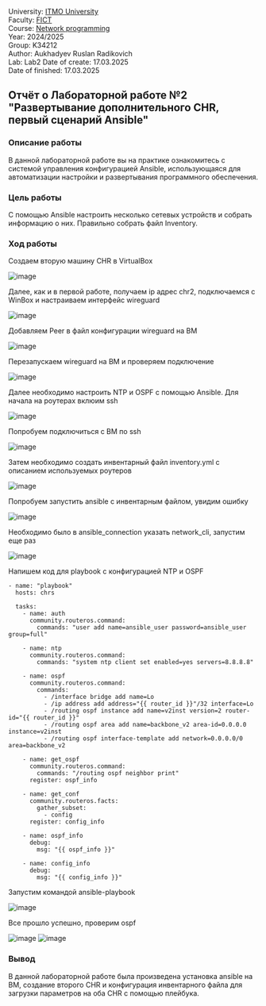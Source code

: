University: [ITMO University](https://itmo.ru/ru/)  
Faculty: [FICT](https://fict.itmo.ru)  
Course: [Network programming](https://github.com/itmo-ict-faculty/network-programming)  
Year: 2024/2025  
Group: K34212  
Author: Aukhadyev Ruslan Radikovich  
Lab: Lab2
Date of create: 17.03.2025  
Date of finished: 17.03.2025

## Отчёт о Лабораторной работе №2 <br>"Развертывание дополнительного CHR, первый сценарий Ansible"

### Описание работы

В данной лабораторной работе вы на практике ознакомитесь с системой управления конфигурацией Ansible, использующаяся для автоматизации настройки и развертывания программного обеспечения.


### Цель работы

С помощью Ansible настроить несколько сетевых устройств и собрать информацию о них. Правильно собрать файл Inventory.


### Ход работы

Создаем вторую машину CHR в VirtualBox

![image](https://github.com/user-attachments/assets/4a178114-d55b-4ea7-8b1b-9efb42a2e72a)

Далее, как и в первой работе, получаем ip адрес chr2, подключаемся с WinBox и настраиваем интерфейс wireguard

![image](https://github.com/user-attachments/assets/d7053f14-d635-4c68-bed2-ea58df7e8d4d)

Добавляем Peer в файл конфигурации wireguard на ВМ

![image](https://github.com/user-attachments/assets/b4ff1f1d-0d3e-43e5-a019-bbf8ff74418a)

Перезапускаем wireguard на ВМ и проверяем подключение

![image](https://github.com/user-attachments/assets/04fce249-a5f0-41b7-be7f-47fe849b817f)

Далее необходимо настроить NTP и OSPF с помощью Ansible. Для начала на роутерах вклюим ssh

![image](https://github.com/user-attachments/assets/a8e040a9-9aaf-43a3-a125-fc7d1f6424e5)

Попробуем подключиться с ВМ по ssh

![image](https://github.com/user-attachments/assets/1de5f0e6-22c8-4183-966c-97da994a70c7)

Затем необходимо создать инвентарный файл inventory.yml с описанием используемых роутеров

![image](https://github.com/user-attachments/assets/f504da77-478a-49f5-beaf-45b8a0d3dd88)

Попробуем запустить ansible с инвентарным файлом, увидим ошибку

![image](https://github.com/user-attachments/assets/b0871bc1-e4b0-4625-b958-cda088b193dc)

Необходимо было в ansible_connection указать network_cli, запустим еще раз

![image](https://github.com/user-attachments/assets/3e64f837-e086-430b-8598-8142ac6fd6dc)

Напишем код для playbook с конфигурацией NTP и OSPF

```
- name: "playbook"
  hosts: chrs

  tasks:
    - name: auth
      community.routeros.command:
        commands: "user add name=ansible_user password=ansible_user group=full"

    - name: ntp
      community.routeros.command:
        commands: "system ntp client set enabled=yes servers=8.8.8.8"

    - name: ospf
      community.routeros.command:
        commands:
          - /interface bridge add name=Lo
          - /ip address add address="{{ router_id }}"/32 interface=Lo
          - /routing ospf instance add name=v2inst version=2 router-id="{{ router_id }}"
          - /routing ospf area add name=backbone_v2 area-id=0.0.0.0 instance=v2inst
          - /routing ospf interface-template add network=0.0.0.0/0 area=backbone_v2

    - name: get_ospf
      community.routeros.command:
        commands: "/routing ospf neighbor print"
      register: ospf_info

    - name: get_conf
      community.routeros.facts:
        gather_subset:
          - config
      register: config_info

    - name: ospf_info
      debug:
        msg: "{{ ospf_info }}"

    - name: config_info
      debug:
        msg: "{{ config_info }}"
```

Запустим командой ansible-playbook

![image](https://github.com/user-attachments/assets/92d57d4b-39c3-4498-a3ef-211145559a6a)

Все прошло успешно, проверим ospf

![image](https://github.com/user-attachments/assets/a59ca478-871a-4499-8c77-e9fb64b23d18)
![image](https://github.com/user-attachments/assets/d8c24cca-ccdf-4ec4-95c5-46976c4f7e9f)


### Вывод
В данной лабораторной работе была произведена установка ansible на ВМ, создание второго CHR и конфигурация инвентарного файла для загрузки параметров на оба CHR с помощью плейбука.



